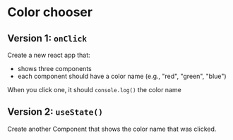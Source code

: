 
# Color chooser

## Version 1: `onClick`

Create a new react app that:

- shows three components
- each component should have a color name (e.g., "red", "green", "blue")

When you click one, it should `console.log()` the color name


## Version 2: `useState()`

Create another Component that shows the color name that was clicked.

